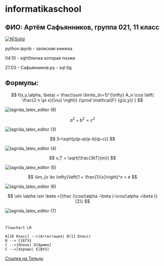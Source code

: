 # informatikaschool

## ФИО: Артём Сафьянников, группа 021, 11 класс

[![N|Solid](https://static-cdn.jtvnw.net/jtv_user_pictures/b9e3ea18-4dfb-44a4-bdd1-aa7f63980861-profile_image-300x300.png)](https://nodesource.com/products/nsolid)

python.ipynb - записная книжка


04.10 - sqlтбличка которая позже


27.03 - Сафьянников.py - sql бд

## Формулы:
$$ f(x,y,\alpha, \beta) = \frac{\sum \limits_{n=1}^{\infty} A_n \cos \left( \frac{2 n \pi x}{\nu} \right)} {\prod \mathcal{F} {g(x,y)} } $$

![lagrida_latex_editor (8)](https://user-images.githubusercontent.com/114472390/200511353-dbcb372b-d06a-4500-9de8-8c4b92035de5.png)

$$ a^2 + b^2 = c^2 $$

![lagrida_latex_editor (3)](https://user-images.githubusercontent.com/114472390/200510914-ca4b4d8a-bcbe-4466-ad63-3e39c615d174.png)

$$ S=\sqrt{p(p-a)(p-b)(p-c)} $$

![lagrida_latex_editor (4)](https://user-images.githubusercontent.com/114472390/200511004-96e9114e-c1cc-4584-8c5a-1b60ef8027d6.png)

$$ v_T = \sqrt{\frac{3kT}{m}} $$

![lagrida_latex_editor (5)](https://user-images.githubusercontent.com/114472390/200511070-4d74ac55-75f6-49ea-8ade-0a793092be14.png)

$$ \lim_{x \to \infty}\left(1 + \frac{1}{x}\right)^x = e $$

![lagrida_latex_editor (6)](https://user-images.githubusercontent.com/114472390/200511142-1805dba1-4795-4211-bd05-0bb05d893605.png)

$$ \sin \alpha \sin \beta ={\frac  {\cos(\alpha -\beta )-\cos(\alpha +\beta )}{2}} $$

![lagrida_latex_editor (7)](https://user-images.githubusercontent.com/114472390/200511243-b5ed48a0-6859-47a9-a4aa-06910ed1bc58.png)
#

```mermaid
flowchart LR

A[10 Класс] -->|Аттестация| B(11 Класс)
B --> C{ЕГЭ}
C -->|Плохо| D[Армия]
C -->|Хорошо| E[ВУЗ]
```


[Ссылка на Тильду](http://kvantoriumproject.ru/pathfinderweb)
